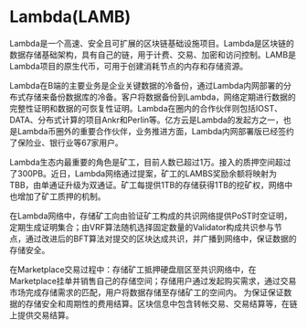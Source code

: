 # 

# Lambda(LAMB)

Lambda是一个高速、安全且可扩展的区块链基础设施项目。Lambda是区块链的数据存储基础架构，具有自己的链，用于计费、交易、加密和访问控制。LAMB是Lambda项目的原生代币，可用于创建消耗节点的内存和存储资源。

Lambda在B端的主要业务是企业关键数据的冷备份，通过Lambda内网部署的分布式存储来备份数据库的冷备。客户将数据备份到Lambda，网络定期进行数据的完整性证明和数据的可恢复性证明。Lambda在圈内的合作伙伴则包括IOST、DATA、分布式计算的项目Ankr和Perlin等。亿方云是Lambda的发起方之一，也是Lambda币圈外的重要合作伙伴，业务推进方面，Lambda内网部署版已经签约了保险业、银行业等67家用户。

Lambda生态内最重要的角色是矿工，目前人数已超过1万。接入的质押空间超过了300PB。近日，Lambda网络通过提案，矿工的LAMBS奖励余额将映射为TBB，由单通证升级为双通证。矿工每提供1TB的存储获得1TB的挖矿权，网络中也增加了矿工质押的机制。

在Lambda网络中，存储矿工向由验证矿工构成的共识网络提供PoST时空证明， 定期生成证明集合；由VRF算法随机选择固定数量的Validator构成共识参与节点，通过改进后的BFT算法对提交的区块达成共识，并广播到网络中，保证数据的存储安全。

在Marketplace交易过程中：存储矿工抵押硬盘扇区至共识网络中，在Marketplace挂单并销售自己的存储空间；存储用户通过发起购买需求，通过交易市场完成存储需求的匹配，用户将数据存储至存储矿工的空间内。
为保证保证数据的存储安全和周期性的费用结算。区块信息中包含转帐交易、交易结算等，在链上提供交易结算。

